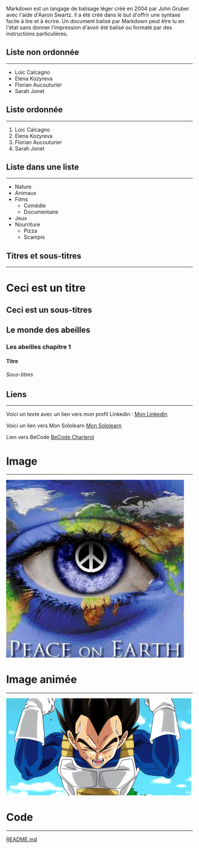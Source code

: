 Markdown est un langage de balisage léger créé en 2004 par John Gruber avec l'aide d'Aaron Swartz. Il a été créé dans le but d'offrir une syntaxe facile à lire et à écrire. Un document balisé par Markdown peut être lu en l'état sans donner l’impression d'avoir été balisé ou formaté par des instructions particulières.

## Liste non ordonnée
   ------------------
* Loic Calcagno 
* Elena Kozyreva 
* Florian Aucouturier 
* Sarah Jonet

## Liste ordonnée
   --------------
1. Loic Calcagno 
1. Elena Kozyreva 
1. Florian Aucouturier 
1. Sarah Jonet

## Liste dans une liste
   --------------------
* Nature
* Animaux
* Films
  * Comédie
  * Documentaire
* Jeux  
* Nourriture
  * Pizza
  * Scampis
  


## Titres et sous-titres
   ---------------------
# Ceci est un titre
## Ceci est un sous-titres

## Le monde des abeilles
### Les abeilles chapitre 1

#### Titre
###### Sous-titres


## Liens
   -----
Voici un texte avec un lien vers mon profil Linkedin : [Mon Linkedin](https://www.linkedin.com/in/sarah-jonet/)

Voici un lien vers Mon Sololearn [Mon Sololearn](https://www.sololearn.com/learning)

Lien vers BeCode [BeCode Charleroi](https://becode.org/fr/a-propos-de-nous/nos-campus/charleroi/)

# Image
  -----
![Mon image](peace-on-earth.jpg)

# Image animée
  ------------
![Alt gif Dragon Ball](X9VB.gif)

# Code
  ----
<script type="text/javascript">
    alert("Hello!");
</script>

[README.md](README.md)



